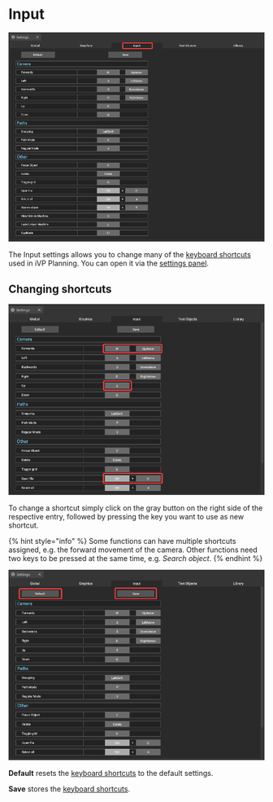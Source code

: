 # Input

![](../../../.gitbook/assets/iVP_Planning_Settings_Input.png)

The Input settings allows you to change many of the [keyboard shortcuts](../keyboard-shortcuts.md) used in iVP Planning. You can open it via the [settings panel](../user-interface/settings-panel.md).

## Changing shortcuts

![](../../../.gitbook/assets/iVP_Planning_Settings_Input0.png)

To change a shortcut simply click on the gray button on the right side of the respective entry, followed by pressing the key you want to use as new shortcut.

{% hint style="info" %}
Some functions can have multiple shortcuts assigned, e.g. the forward movement of the camera. Other functions need two keys to be pressed at the same time, e.g. _Search object_.
{% endhint %}

![](../../../.gitbook/assets/iVP_Planning_Settings_Input1.png)

**Default** resets the [keyboard shortcuts](../keyboard-shortcuts.md) to the default settings.

**Save** stores the [keyboard shortcuts](../keyboard-shortcuts.md).